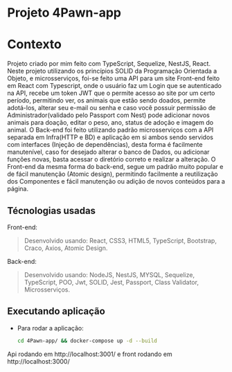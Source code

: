# Projeto 4Pawn-app

# Contexto

Projeto criado por mim feito com TypeScript, Sequelize, NestJS, React. Neste projeto utilizando os princípios SOLID da Programação Orientada a Objeto, e microsserviços, foi-se feito uma API para um site Front-end feito em React com Typescript, onde o usuário faz um Login que se autenticado na API, recebe um token JWT que o permite acesso ao site por um certo período, permitindo ver, os animais que estão sendo doados, permite adotá-los, alterar seu e-mail ou senha e caso você possuir permissão de Administrador(validado pelo Passport com Nest) pode adicionar novos animais para doação, editar o peso, ano, status de adoção e imagem do animal. O Back-end foi feito utilizando padrão microsserviços com a API separada em Infra(HTTP e BD) e aplicação em si ambos sendo servidos com interfaces (Injeção de dependências), desta forma é facilmente manutenível, caso for desejado alterar o banco de Dados, ou adicionar funções novas, basta acessar o diretório correto e realizar a alteração. O Front-end da mesma forma do back-end, segue um padrão muito popular e de fácil manutenção (Atomic design), permitindo facilmente a reutilização dos Componentes e fácil manutenção ou adição de novos conteúdos para a página.

## Técnologias usadas

Front-end:

> Desenvolvido usando: React, CSS3, HTML5, TypeScript, Bootstrap, Craco, Axios, Atomic Design.

Back-end:

> Desenvolvido usando: NodeJS, NestJS, MYSQL, Sequelize, TypeScript, POO, Jwt, SOLID, Jest, Passport, Class Validator, Microsserviços.

## Executando aplicação

- Para rodar a aplicação:

  ```bash
  cd 4Pawn-app/ && docker-compose up -d --build
  ```

Api rodando em http://localhost:3001/ e front rodando em http://localhost:3000/
